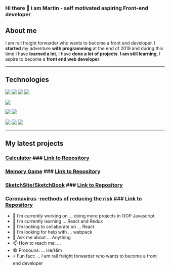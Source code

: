 ### Hi there 👋 i am Martin - self motivated aspiring Front-end developer

## About me

I am rail freight forwarder who wants to become a front end developer.
I **started** my adventure **with programming** at the end of 2019 and during this time I have **learned a lot**, I have **done a lot of projects**. **I am still learning**, I aspire to become a **front end web developer**.

------------
## Technologies

![](https://camo.githubusercontent.com/3ec72b2c9f1fb56d5c8fbea33d85d09218151ae2/68747470733a2f2f696d672e736869656c64732e696f2f62616467652f2d48544d4c352d4533344632363f7374796c653d666c61742d737175617265266c6f676f3d68746d6c35266c6f676f436f6c6f723d7768697465266c696e6b3d68747470733a2f2f6769746875622e636f6d2f6f6c616673756c6963682f) ![](https://camo.githubusercontent.com/0895b433cbf600002e0d643456e3b492a1819d3d/68747470733a2f2f696d672e736869656c64732e696f2f62616467652f2d435353332d3135373242363f7374796c653d666c61742d737175617265266c6f676f3d63737333266c696e6b3d68747470733a2f2f6769746875622e636f6d2f6f6c616673756c6963682f) ![](https://camo.githubusercontent.com/3ed272fe47ad3e5356f1038e680fa87437e5cf2f/68747470733a2f2f696d672e736869656c64732e696f2f62616467652f2d536173732d626c61636b3f7374796c653d666c61742d737175617265266c6f676f3d53617373266c6f676f436f6c6f723d70696e6b) ![](https://camo.githubusercontent.com/3fbbb70354e9483730bfd1eda57a91edb62507f6/68747470733a2f2f696d672e736869656c64732e696f2f62616467652f2d5374796c6564436f6d706f6e656e74732d626c61636b3f7374796c653d666c61742d737175617265266c6f676f3d5374796c65642d436f6d706f6e656e7473)

![](https://camo.githubusercontent.com/524d63bec018465beb0562ab147daa345a69b92d/68747470733a2f2f696d672e736869656c64732e696f2f62616467652f2d4a6176615363726970742d626c61636b3f7374796c653d666c61742d737175617265266c6f676f3d6a617661736372697074266c696e6b3d68747470733a2f2f6769746875622e636f6d2f6f6c616673756c6963682f)

![](https://camo.githubusercontent.com/e84deddfd8c2c12a7d28911e3c70c569658ff6c3/68747470733a2f2f696d672e736869656c64732e696f2f62616467652f2d52656163742d626c61636b3f7374796c653d666c61742d737175617265266c6f676f3d7265616374) ![](https://camo.githubusercontent.com/698a069ed92910e162de8e55ccea4ed102cf6a59/68747470733a2f2f696d672e736869656c64732e696f2f62616467652f2d52656475782d626c61636b3f7374796c653d666c61742d737175617265266c6f676f3d5265647578266c6f676f436f6c6f723d70696e6b)

![](https://camo.githubusercontent.com/e8d6a447ce21c4557f8821ccdeda821db13773e1/68747470733a2f2f696d672e736869656c64732e696f2f62616467652f2d4769742d626c61636b3f7374796c653d666c61742d737175617265266c6f676f3d676974266c696e6b3d68747470733a2f2f6769746875622e636f6d2f6f6c616673756c6963682f) ![](https://camo.githubusercontent.com/68a2b026ad9ebe6ec78653588dc90bc7c3e9c3a3/68747470733a2f2f696d672e736869656c64732e696f2f62616467652f2d50726574746965722d626c61636b3f7374796c653d666c61742d737175617265266c6f676f3d5072657474696572266c6f676f436f6c6f723d7768697465) ![](https://camo.githubusercontent.com/2ca7c8c7dc1e95ecfa5cc4c9a1b5070637a98d7d/68747470733a2f2f696d672e736869656c64732e696f2f62616467652f2d5765627061636b2d626c75653f7374796c653d666c61742d737175617265266c6f676f3d5765627061636b266c6f676f436f6c6f723d7768697465)


------------

## My latest projects

### [Calculator](https://yakuza16.github.io/Calc/ "Calculator")   ### [Link to Repository](https://github.com/yakuza16/Calc "Link to Repository")
### [Memory Game](https://yakuza16.github.io/Memory-Game/ "Memory Game")   ### [Link to Repository](https://github.com/yakuza16/Memory-Game "Link to Repository")
### [SketchSite/SketchBook](https://yakuza16.github.io/SketchSite/ "SketchSite/SketchBook")   ### [Link to Repository](https://github.com/yakuza16/SketchSite "Link to Repository")
### [Coronavirus -methods of reducing the risk](https://yakuza16.github.io/COVID19-Ways-of-reducing-the-risk/ "Coronavirus -methods of reducing the risk")   ### [Link to Repository](https://github.com/yakuza16/COVID19-Ways-of-reducing-the-risk "Link to Repository")


- 🔭 I’m currently working on ... doing more projects in OOP Javascript
- 🌱 I’m currently learning ... React and Redux
- 👯 I’m looking to collaborate on ... React
- 🤔 I’m looking for help with ... webpack
- 💬 Ask me about ... Anything
- 📫 How to reach me: ... 
- 😄 Pronouns: ... He/Him
- ⚡ Fun fact: ... I am rail freight forwarder who wants to become a front end developer


